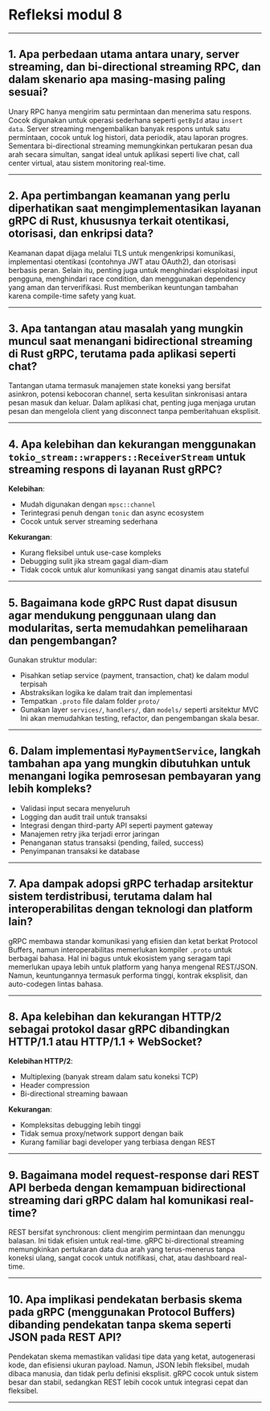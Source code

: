 # Refleksi modul 8

---

## 1. Apa perbedaan utama antara unary, server streaming, dan bi-directional streaming RPC, dan dalam skenario apa masing-masing paling sesuai?

Unary RPC hanya mengirim satu permintaan dan menerima satu respons. Cocok digunakan untuk operasi sederhana seperti `getById` atau `insert data`. Server streaming mengembalikan banyak respons untuk satu permintaan, cocok untuk log histori, data periodik, atau laporan progres. Sementara bi-directional streaming memungkinkan pertukaran pesan dua arah secara simultan, sangat ideal untuk aplikasi seperti live chat, call center virtual, atau sistem monitoring real-time.

---

## 2. Apa pertimbangan keamanan yang perlu diperhatikan saat mengimplementasikan layanan gRPC di Rust, khususnya terkait otentikasi, otorisasi, dan enkripsi data?

Keamanan dapat dijaga melalui TLS untuk mengenkripsi komunikasi, implementasi otentikasi (contohnya JWT atau OAuth2), dan otorisasi berbasis peran. Selain itu, penting juga untuk menghindari eksploitasi input pengguna, menghindari race condition, dan menggunakan dependency yang aman dan terverifikasi. Rust memberikan keuntungan tambahan karena compile-time safety yang kuat.

---

## 3. Apa tantangan atau masalah yang mungkin muncul saat menangani bidirectional streaming di Rust gRPC, terutama pada aplikasi seperti chat?

Tantangan utama termasuk manajemen state koneksi yang bersifat asinkron, potensi kebocoran channel, serta kesulitan sinkronisasi antara pesan masuk dan keluar. Dalam aplikasi chat, penting juga menjaga urutan pesan dan mengelola client yang disconnect tanpa pemberitahuan eksplisit.

---

## 4. Apa kelebihan dan kekurangan menggunakan `tokio_stream::wrappers::ReceiverStream` untuk streaming respons di layanan Rust gRPC?

**Kelebihan**:
- Mudah digunakan dengan `mpsc::channel`
- Terintegrasi penuh dengan `tonic` dan async ecosystem
- Cocok untuk server streaming sederhana

**Kekurangan**:
- Kurang fleksibel untuk use-case kompleks
- Debugging sulit jika stream gagal diam-diam
- Tidak cocok untuk alur komunikasi yang sangat dinamis atau stateful

---

## 5. Bagaimana kode gRPC Rust dapat disusun agar mendukung penggunaan ulang dan modularitas, serta memudahkan pemeliharaan dan pengembangan?

Gunakan struktur modular:
- Pisahkan setiap service (payment, transaction, chat) ke dalam modul terpisah
- Abstraksikan logika ke dalam trait dan implementasi
- Tempatkan `.proto` file dalam folder `proto/`
- Gunakan layer `services/`, `handlers/`, dan `models/` seperti arsitektur MVC
Ini akan memudahkan testing, refactor, dan pengembangan skala besar.

---

## 6. Dalam implementasi `MyPaymentService`, langkah tambahan apa yang mungkin dibutuhkan untuk menangani logika pemrosesan pembayaran yang lebih kompleks?

- Validasi input secara menyeluruh
- Logging dan audit trail untuk transaksi
- Integrasi dengan third-party API seperti payment gateway
- Manajemen retry jika terjadi error jaringan
- Penanganan status transaksi (pending, failed, success)
- Penyimpanan transaksi ke database

---

## 7. Apa dampak adopsi gRPC terhadap arsitektur sistem terdistribusi, terutama dalam hal interoperabilitas dengan teknologi dan platform lain?

gRPC membawa standar komunikasi yang efisien dan ketat berkat Protocol Buffers, namun interoperabilitas memerlukan kompiler `.proto` untuk berbagai bahasa. Hal ini bagus untuk ekosistem yang seragam tapi memerlukan upaya lebih untuk platform yang hanya mengenal REST/JSON. Namun, keuntungannya termasuk performa tinggi, kontrak eksplisit, dan auto-codegen lintas bahasa.

---

## 8. Apa kelebihan dan kekurangan HTTP/2 sebagai protokol dasar gRPC dibandingkan HTTP/1.1 atau HTTP/1.1 + WebSocket?

**Kelebihan HTTP/2**:
- Multiplexing (banyak stream dalam satu koneksi TCP)
- Header compression
- Bi-directional streaming bawaan

**Kekurangan**:
- Kompleksitas debugging lebih tinggi
- Tidak semua proxy/network support dengan baik
- Kurang familiar bagi developer yang terbiasa dengan REST

---

## 9. Bagaimana model request-response dari REST API berbeda dengan kemampuan bidirectional streaming dari gRPC dalam hal komunikasi real-time?

REST bersifat synchronous: client mengirim permintaan dan menunggu balasan. Ini tidak efisien untuk real-time. gRPC bi-directional streaming memungkinkan pertukaran data dua arah yang terus-menerus tanpa koneksi ulang, sangat cocok untuk notifikasi, chat, atau dashboard real-time.

---

## 10. Apa implikasi pendekatan berbasis skema pada gRPC (menggunakan Protocol Buffers) dibanding pendekatan tanpa skema seperti JSON pada REST API?

Pendekatan skema memastikan validasi tipe data yang ketat, autogenerasi kode, dan efisiensi ukuran payload. Namun, JSON lebih fleksibel, mudah dibaca manusia, dan tidak perlu definisi eksplisit. gRPC cocok untuk sistem besar dan stabil, sedangkan REST lebih cocok untuk integrasi cepat dan fleksibel.

---
